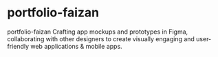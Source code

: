 # portfolio-faizan
portfolio-faizan
Crafting app mockups and prototypes in Figma, collaborating with other designers
 to create visually engaging and user-friendly web applications & mobile apps.